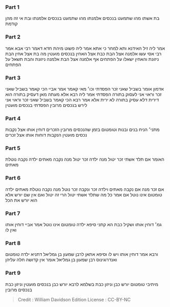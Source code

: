 
### Part 1
בת אשתו מהו שתמעט בנכסים אלמנתו מהו שתמעט בנכסים אלמנתו ובת אי זה מהן קודמת

### Part 2
אמר ליה זיל האידנא ותא למחר כי אתא אמר ליה פשוט מיהת חדא דאמר רבי אבא אמר רבי אסי עשו אלמנה אצל הבת כבת אצל האחין בנכסים מועטין מה בת אצל אחין הבת ניזונת והאחין ישאלו על הפתחים אף אלמנה אצל הבת אלמנה ניזונת והבת תשאל על הפתחים

### Part 3
אדמון אומר בשביל שאני זכר הפסדתי וכו׳ מאי קאמר אמר אביי הכי קאמר בשביל שאני זכר וראוי אני לעסוק בתורה הפסדתי אמר ליה רבא אלא מעתה מאן דעסיק בתורה הוא דירית דלא עסיק בתורה לא ירית אלא אמר רבא הכי קאמר בשביל שאני זכר וראוי אני לירש בנכסים מרובין הפסדתי בנכסים מועטין

### Part 4
מתני׳ הניח בנים ובנות וטומטום בזמן שהנכסים מרובין הזכרים דוחין אותו אצל נקבות נכסים מועטין הנקבות דוחות אותו אצל זכרים

### Part 5
האומר אם תלד אשתי זכר יטול מנה ילדה זכר יטול מנה נקבה מאתים ילדה נקבה נוטלת מאתים

### Part 6
אם זכר מנה אם נקבה מאתים וילדה זכר ונקבה זכר נוטל מנה נקבה נוטלת מאתים ילדה טומטום אינו נוטל אם אמר כל מה שתלד אשתי יטול הרי זה יטול ואם אין שם יורש אלא הוא יורש את הכל

### Part 7
גמ׳ דוחין אותו ושקיל כבת הא קתני סיפא ילדה טומטום אינו נוטל אמר אביי דוחין אותו ואין לו

### Part 8
ורבא אמר דוחין אותו ויש לו וסיפא אתאן לרבן שמעון בן גמליאל דתניא ילדה טומטום ואנדרוגינוס רבן שמעון בן גמליאל אומר אין קדושה חלה עליהן

### Part 9
מיתיבי טומטום יורש כבן וניזון כבת בשלמא לרבא יורש כבן בנכסים מועטין וניזון כבת בנכסים מרובין

>Credit : William Davidson Edition
>License : CC-BY-NC